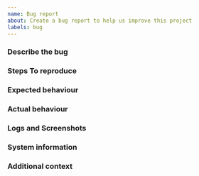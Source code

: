 ```yaml
---
name: Bug report
about: Create a bug report to help us improve this project
labels: bug
---
```


<!-- markdownlint-disable MD041 -->
### Describe the bug

<!-- A clear and concise description of what the bug is. -->

### Steps To reproduce

<!-- A concise, repeatable, example of how to reproduce the issue. -->

### Expected behaviour

<!-- A clear and concise description of what you expected to happen. -->

### Actual behaviour

<!-- A clear and concise description of what actually happened. If an exception occurred, please include a stack trace if available. -->

### Logs and Screenshots

<!-- If applicable, add links to workflow logs or screenshots to help explain your problem. -->

### System information

<!--
- OS: [e.g. Windows 11]
- Application Version [e.g. Git commit SHA]
- .NET version (e.g. output from `dotnet --info`)
-->

### Additional context

<!-- Add any other context about the problem here. -->
